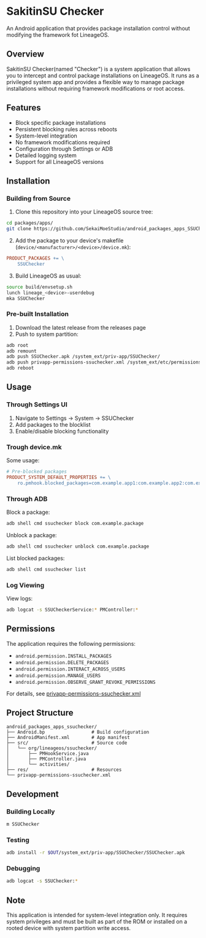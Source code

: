 SakitinSU Checker
===

An Android application that provides package installation control without modifying the framework fot LineageOS.

## Overview
SakitinSU Checker(named "Checker") is a system application that allows you to intercept and control package installations on LineageOS. It runs as a privileged system app and provides a flexible way to manage package installations without requiring framework modifications or root access.

## Features

- Block specific package installations
- Persistent blocking rules across reboots
- System-level integration
- No framework modifications required
- Configuration through Settings or ADB
- Detailed logging system
- Support for all LineageOS versions

## Installation

### Building from Source

1. Clone this repository into your LineageOS source tree:
```bash
cd packages/apps/
git clone https://github.com/SekaiMoeStudio/android_packages_apps_SSUChecker
```

2. Add the package to your device's makefile (`device/<manufacturer>/<device>/device.mk`):
```makefile
PRODUCT_PACKAGES += \
    SSUChecker
```

3. Build LineageOS as usual:
```bash
source build/envsetup.sh
lunch lineage_<device>-userdebug
mka SSUChecker
```

### Pre-built Installation

1. Download the latest release from the releases page
2. Push to system partition:
```bash
adb root
adb remount
adb push SSUChecker.apk /system_ext/priv-app/SSUChecker/
adb push privapp-permissions-ssuchecker.xml /system_ext/etc/permissions/
adb reboot
```

## Usage

### Through Settings UI

1. Navigate to Settings -> System -> SSUChecker
2. Add packages to the blocklist
3. Enable/disable blocking functionality

### Trough device.mk

Some usage:
```makefile
# Pre-blocked packages
PRODUCT_SYSTEM_DEFAULT_PROPERTIES += \
    ro.pmhook.blocked_packages=com.example.app1:com.example.app2:com.example.app3
```

### Through ADB

Block a package:
```bash
adb shell cmd ssuchecker block com.example.package
```

Unblock a package:
```bash
adb shell cmd ssuchecker unblock com.example.package
```

List blocked packages:
```bash
adb shell cmd ssuchecker list
```

### Log Viewing

View logs:
```bash
adb logcat -s SSUCheckerService:* PMController:*
```

## Permissions

The application requires the following permissions:
- `android.permission.INSTALL_PACKAGES`
- `android.permission.DELETE_PACKAGES`
- `android.permission.INTERACT_ACROSS_USERS`
- `android.permission.MANAGE_USERS`
- `android.permission.OBSERVE_GRANT_REVOKE_PERMISSIONS`

For details, see [privapp-permissions-ssuchecker.xml](privapp-permissions-ssuchecker.xml)

## Project Structure

```
android_packages_apps_ssuchecker/
├── Android.bp                 # Build configuration
├── AndroidManifest.xml        # App manifest
├── src/                       # Source code
│   └── org/lineageos/ssuchecker/
│       ├── PMHookService.java
│       ├── PMController.java
│       └── activities/
├── res/                       # Resources
└── privapp-permissions-ssuchecker.xml
```

## Development

### Building Locally

```bash
m SSUChecker
```

### Testing

```bash
adb install -r $OUT/system_ext/priv-app/SSUChecker/SSUChecker.apk
```

### Debugging

```bash
adb logcat -s SSUChecker:*
```

## Note

This application is intended for system-level integration only. It requires system privileges and must be built as part of the ROM or installed on a rooted device with system partition write access.
